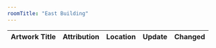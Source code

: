 ```yaml
---
roomTitle: "East Building"
---
```


<table
  data-toggle="table"
  data-url="../../art_change.json"
  data-pagination="true"
  data-search="true">
	<thead>
		<tr>
			<th data-field="title" scope="col">Artwork Title</th>
			<th data-field="attribution" scope="col" data-filter-control="input">Attribution</th>
			<th data-field="roomTitle" scope="col" data-filter-control="select">Location</th>
			<th data-field="Status" scope="col" data-filter-control="select">Update</th>
			<th data-field="datechange" scope="col">Changed</th>
		</tr>
	</thead>
</table>